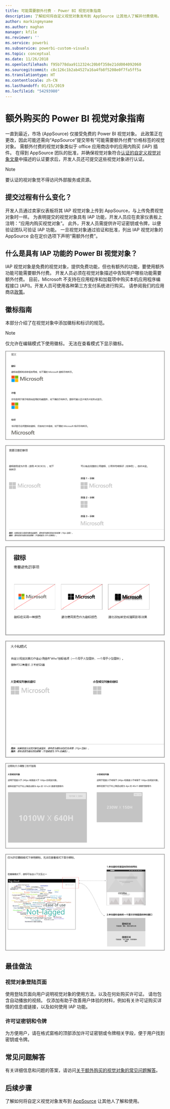 ```yaml
---
title: 可能需要额外付费 - Power BI 视觉对象指南
description: 了解如何将自定义视觉对象发布到 AppSource 让其他人了解并付费使用。
author: markingmyname
ms.author: maghan
manager: kfile
ms.reviewer: ''
ms.service: powerbi
ms.subservice: powerbi-custom-visuals
ms.topic: conceptual
ms.date: 11/26/2018
ms.openlocfilehash: f95b778daa9112324c20b0f358e21dd004092060
ms.sourcegitcommit: c8c126c1b2ab4527a16a4fb8f5208e0f7fa5ff5a
ms.translationtype: HT
ms.contentlocale: zh-CN
ms.lasthandoff: 01/15/2019
ms.locfileid: "54293980"
---
```

# <a name="guidelines-for-power-bi-visuals-with-additional-purchases"></a>额外购买的 Power BI 视觉对象指南

一直到最近，市场 (AppSource) 仅接受免费的 Power BI 视觉对象。 此政策正在更改，因此可能还需向“AppSource”提交带有“可能需要额外付费”价格标签的视觉对象。 需额外付费的视觉对象类似于 office 应用商店中的应用内购买 (IAP) 插件。 在得到 AppSource 团队的批准，并确保视觉对象符合[认证的自定义视觉对象文章](../power-bi-custom-visuals-certified.md)中描述的认证要求后，开发人员还可提交这些视觉对象进行认证。

> [!Note]
> 要认证的视对象觉不得访问外部服务或资源。

## <a name="whats-changing-in-the-submission-process"></a>提交过程有什么变化？

开发人员通过卖家仪表板将其 IAP 视觉对象上传到 AppSource，与上传免费视觉对象时一样。 为表明提交的视觉对象具有 IAP 功能，开发人员应在卖家仪表板上注明：“应用内购买视觉对象”。 此外，开发人员需提供许可证密钥或令牌，以便验证团队可验证 IAP 功能。 一旦视觉对象通过验证和批准，列出 IAP 视觉对象的 AppSource 会在定价选项下声明“需额外付费”。

## <a name="what-is-a-power-bi-visual-with-iap-features"></a>什么是具有 IAP 功能的 Power BI 视觉对象？

IAP 视觉对象是免费的视觉对象，提供免费功能，但也有额外的功能，要使用额外功能可能需要额外付费。 开发人员必须在视觉对象描述中告知用户哪些功能需要额外付费。 目前，Microsoft 不支持在应用程序和加载项中购买本机应用程序编程接口 (API)。开发人员可使用各种第三方支付系统进行购买。 请参阅我们的应用商店[政策](https://docs.microsoft.com/office/dev/store/validation-policies#2-apps-or-add-ins-can-display-certain-ads)。

## <a name="logo-guidelines"></a>徽标指南

本部分介绍了在视觉对象中添加徽标和标识的规范。

> [!NOTE]
> 仅允许在编辑模式下使用徽标。 无法在查看模式下显示徽标。

![定义](media/office-store-in-app-purchase-visual-guidelines/definitions.png)

![things-to-keep](media/office-store-in-app-purchase-visual-guidelines/things-to-keep-in-mind.png)

![things-to](media/office-store-in-app-purchase-visual-guidelines/things-to-avoid.png)

![size-and-format ](media/office-store-in-app-purchase-visual-guidelines/size-and-format.png)

![margins-and](media/office-store-in-app-purchase-visual-guidelines/margins-and-sizes.png)

![edit-mode](media/office-store-in-app-purchase-visual-guidelines/logos-in-edit-mode.png)

## <a name="best-practices"></a>最佳做法

### <a name="visual-landing-page"></a>视觉对象登陆页面

使用登陆页面向用户说明视觉对象的使用方法，以及在何处购买许可证。 请勿包含自动播放的视频。 仅添加有助于改善用户体验的材料，例如有关许可证购买详情的信息或链接，以及如何使用 IAP 功能。

### <a name="license-key-and-token"></a>许可证密钥和令牌

为方便用户，请在格式窗格的顶部添加许可证密钥或令牌相关字段，便于用户找到密钥或令牌。

## <a name="faq"></a>常见问题解答

有关详细信息和问题的答案，请访问[关于额外购买的视觉对象的常见问题解答](https://docs.microsoft.com/en-us/power-bi/power-bi-custom-visuals-faq#visuals-with-additional-purchases)。

## <a name="next-steps"></a>后续步骤

了解如何将自定义视觉对象发布到 [AppSource](office-store.md) 让其他人了解和使用。
